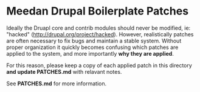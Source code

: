 # Meedan Drupal Boilerplate Patches

Ideally the Druapl core and contrib modules should never be modified, ie: "hacked" (http://drupal.org/project/hacked).  However, realistically patches are often necessary to fix bugs and maintain a stable system.  Without proper organization it quickly becomes confusing which patches are applied to the system, and more importantly **why they are applied**.

For this reason, please keep a copy of each applied patch in this directory **and update PATCHES.md** with relavant notes.

See **PATCHES.md** for more information.